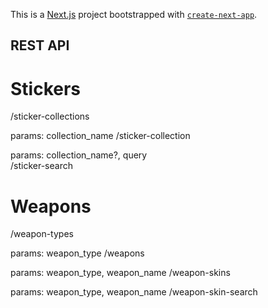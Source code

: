 This is a [Next.js](https://nextjs.org/) project bootstrapped with [`create-next-app`](https://github.com/vercel/next.js/tree/canary/packages/create-next-app).

## REST API

# Stickers

/sticker-collections

params: collection_name
/sticker-collection

params: collection_name?, query  
/sticker-search

# Weapons

/weapon-types

params: weapon_type
/weapons

params: weapon_type, weapon_name
/weapon-skins

params: weapon_type, weapon_name
/weapon-skin-search

